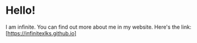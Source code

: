 # Hello!

I am infinite. You can find out more about me in my website. Here's the link: [https://infinitexlks.github.io]
